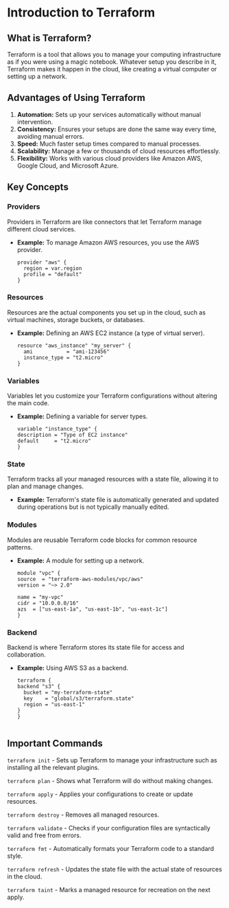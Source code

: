 # Introduction to Terraform

## What is Terraform?

Terraform is a tool that allows you to manage your computing infrastructure as if you were using a magic notebook. Whatever setup you describe in it, Terraform makes it happen in the cloud, like creating a virtual computer or setting up a network.

## Advantages of Using Terraform

1. **Automation:** Sets up your services automatically without manual intervention.
2. **Consistency:** Ensures your setups are done the same way every time, avoiding manual errors.
3. **Speed:** Much faster setup times compared to manual processes.
4. **Scalability:** Manage a few or thousands of cloud resources effortlessly.
5. **Flexibility:** Works with various cloud providers like Amazon AWS, Google Cloud, and Microsoft Azure.

## Key Concepts

### Providers
Providers in Terraform are like connectors that let Terraform manage different cloud services. 
- **Example:** To manage Amazon AWS resources, you use the AWS provider.
  ```hcl
  provider "aws" {
    region = var.region
    profile = "default"
  }

### Resources
Resources are the actual components you set up in the cloud, such as virtual machines, storage buckets, or databases.
- **Example:** Defining an AWS EC2 instance (a type of virtual server).
  ```hcl
  resource "aws_instance" "my_server" {
    ami           = "ami-123456"
    instance_type = "t2.micro"
  }

### Variables
Variables let you customize your Terraform configurations without altering the main code.
- **Example:** Defining a variable for server types.
  ```hcl
  variable "instance_type" {
  description = "Type of EC2 instance"
  default     = "t2.micro"
  }

### State
Terraform tracks all your managed resources with a state file, allowing it to plan and manage changes.
- **Example:** Terraform's state file is automatically generated and updated during operations but is not typically manually edited.

### Modules
Modules are reusable Terraform code blocks for common resource patterns.
- **Example:** A module for setting up a network.
  ```hcl
  module "vpc" {
  source  = "terraform-aws-modules/vpc/aws"
  version = "~> 2.0"

  name = "my-vpc"
  cidr = "10.0.0.0/16"
  azs  = ["us-east-1a", "us-east-1b", "us-east-1c"]
  }

### Backend
Backend is where Terraform stores its state file for access and collaboration.
- **Example:** Using AWS S3 as a backend.
  ```hcl
  terraform {
  backend "s3" {
    bucket = "my-terraform-state"
    key    = "global/s3/terraform.state"
    region = "us-east-1"
  }
  }


## Important Commands

`terraform init` - Sets up Terraform to manage your infrastructure such as installing all the relevant plugins.

`terraform plan` - Shows what Terraform will do without making changes.

`terraform apply` - Applies your configurations to create or update resources.

`terraform destroy` - Removes all managed resources.

`terraform validate` - Checks if your configuration files are syntactically valid and free from errors.

`terraform fmt` - Automatically formats your Terraform code to a standard style.

`terraform refresh` - Updates the state file with the actual state of resources in the cloud.

`terraform taint` - Marks a managed resource for recreation on the next apply.
